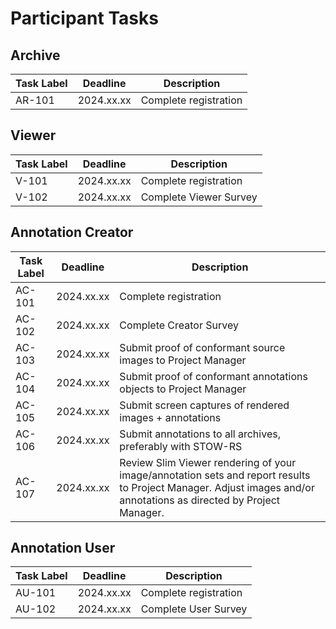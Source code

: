 # Participant Tasks

## Archive

| Task Label | Deadline   | Description           |
|------------|------------|-----------------------|
| AR-101     | 2024.xx.xx | Complete registration |


## Viewer

| Task Label | Deadline   | Description           |
|------------|------------|-----------------------|
| V-101      | 2024.xx.xx | Complete registration |
| V-102      | 2024.xx.xx | Complete Viewer Survey |


## Annotation Creator

| Task Label | Deadline   | Description           |
|------------|------------|-----------------------|
| AC-101     | 2024.xx.xx | Complete registration |
| AC-102     | 2024.xx.xx | Complete Creator Survey |
| AC-103     | 2024.xx.xx | Submit proof of conformant source images to Project Manager |
| AC-104     | 2024.xx.xx | Submit proof of conformant annotations objects to Project Manager |
| AC-105     | 2024.xx.xx | Submit screen captures of rendered images + annotations |
| AC-106     | 2024.xx.xx | Submit annotations to all archives, preferably with STOW-RS |
| AC-107     | 2024.xx.xx | Review Slim Viewer rendering of your image/annotation sets and report results to Project Manager. Adjust images and/or annotations as directed by Project Manager. |




## Annotation User

| Task Label | Deadline   | Description           |
|------------|------------|-----------------------|
| AU-101     | 2024.xx.xx | Complete registration |
| AU-102     | 2024.xx.xx | Complete User Survey |
